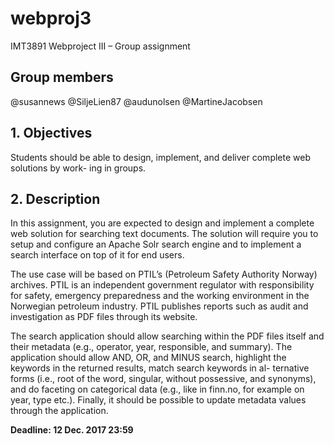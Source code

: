 # webproj3
IMT3891 Webproject III – Group assignment

## Group members
@susannews
@SiljeLien87
@audunolsen
@MartineJacobsen

## 1. Objectives
Students should be able to design, implement, and deliver complete web solutions by work- ing in groups.

## 2. Description
In this assignment, you are expected to design and implement a complete web solution for searching text documents. The solution will require you to setup and configure an Apache Solr search engine and to implement a search interface on top of it for end users.

The use case will be based on PTIL’s (Petroleum Safety Authority Norway) archives. PTIL is an independent government regulator with responsibility for safety, emergency preparedness and the working environment in the Norwegian petroleum industry. PTIL publishes reports such as audit and investigation as PDF files through its website.

The search application should allow searching within the PDF files itself and their metadata (e.g., operator, year, responsible, and summary). The application should allow AND, OR, and MINUS search, highlight the keywords in the returned results, match search keywords in al- ternative forms (i.e., root of the word, singular, without possessive, and synonyms), and do faceting on categorical data (e.g., like in finn.no, for example on year, type etc.). Finally, it should be possible to update metadata values through the application.

**Deadline: 12 Dec. 2017 23:59**
